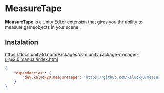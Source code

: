 # MeasureTape
**MeasureTape** is a Unity Editor extension that gives you the ability to measure gameobjects in your scene.

## Instalation
<https://docs.unity3d.com/Packages/com.unity.package-manager-ui@2.0/manual/index.html>

```json
{
    "dependencies": {
        "dev.kalucky0.measuretape": "https://github.com/kalucky0/MeasureTape.git#upm"
    }
}
```
